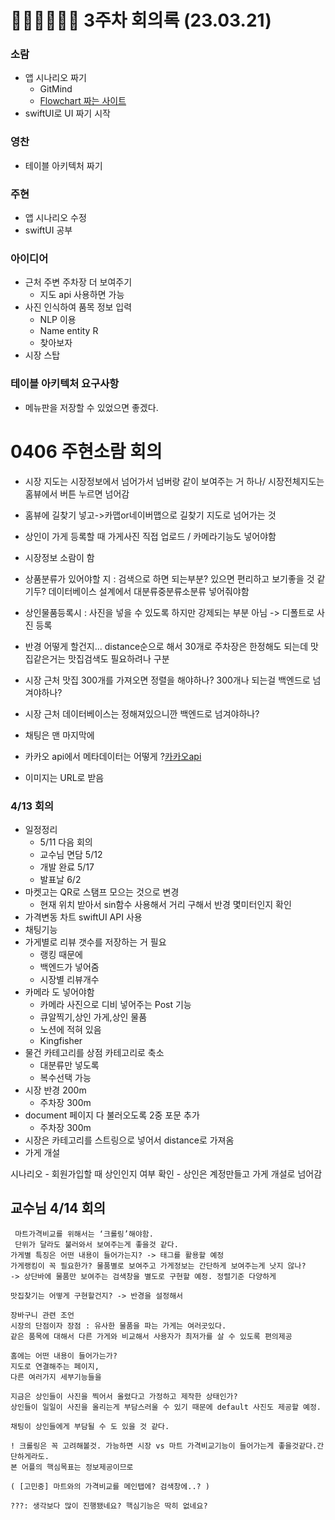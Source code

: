 # 👩🏻‍💻🥷👨‍🌾 3주차 회의록 (23.03.21)

### 소람
- 앱 시나리오 짜기
    - GitMind
    - [Flowchart 짜는 사이트](https://app.diagrams.net/)
- swiftUI로 UI 짜기 시작

### 영찬
- 테이블 아키텍처 짜기

### 주현
- 앱 시나리오 수정
- swiftUI 공부

### 아이디어
- 근처 주변 주차장 더 보여주기
    - 지도 api 사용하면 가능
- 사진 인식하여 품목 정보 입력
    - NLP 이용
    - Name entity R
    - 찾아보자
- 시장 스탑

### 테이블 아키텍처 요구사항
- 메뉴판을 저장할 수 있었으면 좋겠다.

# 0406 주현소람 회의
- 시장 지도는 시장정보에서 넘어가서 넘버랑 같이 보여주는 거 하나/ 시장전체지도는 홈뷰에서 버튼 누르면 넘어감
- 홈뷰에 길찾기 넣고->카맵or네이버맵으로 길찾기 지도로 넘어가는 것
- 상인이 가게 등록할 때 가게사진 직접 업로드 / 카메라기능도 넣어야함
- 시장정보 소람이 함
- 상품분류가 있어야할 지 : 검색으로 하면 되는부분? 있으면 편리하고 보기좋을 것 같기두? 데이터베이스 설계에서 대분류중분류소분류 넣어줘야함
- 상인물품등록시 : 사진을 넣을 수 있도록 하지만 강제되는 부분 아님 -> 디폴트로 사진 등록
- 반경 어떻게 할건지... distance순으로 해서 30개로 주차장은 한정해도 되는데 맛집같은거는 맛집검색도 필요하려나 구분
- 시장 근처 맛집 300개를 가져오면 정렬을 해야하나? 300개나 되는걸 백엔드로 넘겨야하나? 
- 시장 근처 데이터베이스는 정해져있으니깐 백엔드로 넘겨야하나?
- 채팅은 맨 마지막에
- 카카오 api에서 메타데이터는 어떻게 ?[카카오api](https://developers.kakao.com/tool/rest-api/open/get/v2-local-search-keyword.%7Bformat%7D)

- 이미지는 URL로 받음

### 4/13 회의
- 일정정리
    - 5/11 다음 회의
    - 교수님 면담 5/12
    - 개발 완료 5/17 
    - 발표날 6/2
- 마켓고는 QR로 스탬프 모으는 것으로 변경
    - 현재 위치 받아서 sin함수 사용해서 거리 구해서 반경 몇미터인지 확인
- 가격변동 차트 swiftUI API 사용
-  채팅기능
- 가게별로 리뷰 갯수를 저장하는 거 필요
    - 랭킹 때문에
    - 백엔드가 넣어줌
    - 시장별 리뷰개수
- 카메라 도 넣어야함
    - 카메라 사진으로 디비 넣어주는 Post 기능
    - 큐알찍기,상인 가게,상인 물품
    - 노션에 적혀 있음 
    - Kingfisher 
- 물건 카테고리를 상점 카테고리로 축소
    - 대분류만 넣도록
    - 복수선택 가능   
- 시장 반경 200m 
    - 주차장 300m   
- document 페이지 다 불러오도록 2중 포문 추가
    - 주차장 300m  
- 시장은 카테고리를 스트링으로 넣어서 distance로 가져옴
- 가게 개설

시나리오
    - 회원가입할 때 상인인지 여부 확인
    - 상인은 계정만들고 가게 개설로 넘어감   

## 교수님 4/14 회의
```
 마트가격비교를 위해서는 ‘크롤링’해야함. 
 단위가 달라도 불러와서 보여주는게 좋을것 같다.
가게별 특징은 어떤 내용이 들어가는지? -> 태그를 활용할 예정
가게랭킹이 꼭 필요한가? 물품별로 보여주고 가게정보는 간단하게 보여주는게 낫지 않나?
-> 상단바에 물품만 보여주는 검색창을 별도로 구현할 예정. 정렬기준 다양하게

맛집찾기는 어떻게 구현할건지? -> 반경을 설정해서 

장바구니 관련 조언
시장의 단점이자 장점 : 유사한 물품을 파는 가게는 여러곳있다.
같은 품목에 대해서 다른 가게와 비교해서 사용자가 최저가를 살 수 있도록 편의제공

홈에는 어떤 내용이 들어가는가?
지도로 연결해주는 페이지,
다른 여러가지 세부기능들을 

지금은 상인들이 사진을 찍어서 올렸다고 가정하고 제작한 상태인가?
상인들이 일일이 사진을 올리는게 부담스러울 수 있기 때문에 default 사진도 제공할 예정.

채팅이 상인들에게 부담될 수 도 있을 것 같다.

! 크롤링은 꼭 고려해볼것. 가능하면 시장 vs 마트 가격비교기능이 들어가는게 좋을것같다.간단하게라도. 
본 어플의 핵심목표는 정보제공이므로 

( [고민중] 마트와의 가격비교를 메인탭에? 검색창에..? )

???: 생각보다 많이 진행됐네요? 핵심기능은 딱히 없네요?
```



